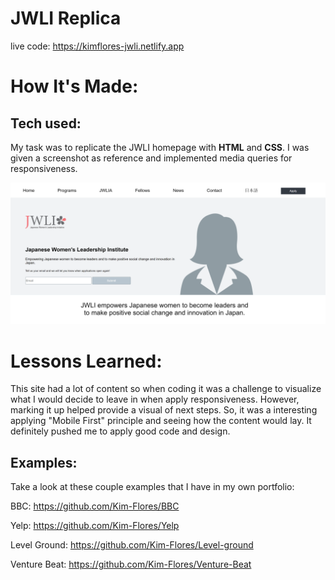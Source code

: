 # JWLI Replica

live code: https://kimflores-jwli.netlify.app

# How It's Made:
## Tech used: 
My task was to replicate the JWLI homepage with **HTML** and **CSS**. I was given a screenshot as reference and implemented media queries for responsiveness.


![JWLI Final](jwliimg.png)

# Lessons Learned:
This site had a lot of content so when coding it was a challenge to visualize what I would decide to leave in when apply responsiveness. However, marking it up helped provide a visual of next steps. So, it was a interesting applying "Mobile First" principle and seeing how the content would lay. It definitely pushed me to apply good code and design.

## Examples:
Take a look at these couple examples that I have in my own portfolio:

BBC: https://github.com/Kim-Flores/BBC

Yelp: https://github.com/Kim-Flores/Yelp

Level Ground: https://github.com/Kim-Flores/Level-ground

Venture Beat: https://github.com/Kim-Flores/Venture-Beat
